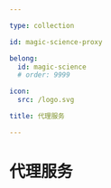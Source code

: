 ```yaml
---

type: collection

id: magic-science-proxy

belong:
  id: magic-science
  # order: 9999

icon:
  src: /logo.svg

title: 代理服务

---
```


# 代理服务

<ShowBreadcrumb />

<ShowResources/>
